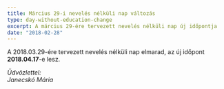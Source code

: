 ```yaml
---
title: Március 29-i nevelés nélküli nap változás
type: day-without-education-change
excerpt: A március 29-ére tervezett nevelés nélküli nap új időpontja
date: "2018-02-28"
---
```


A 2018.03.29-ére tervezett nevelés nélküli nap elmarad, az új időpont **2018.04.17**-e lesz.

*Üdvözlettel:*<br>
*Janecskó Mária*